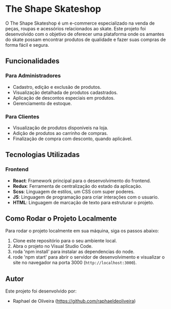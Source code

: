 # The Shape Skateshop

O The Shape Skateshop é um e-commerce especializado na venda de peças, roupas e acessórios relacionados ao skate. Este projeto foi desenvolvido com o objetivo de oferecer uma plataforma onde os amantes do skate possam encontrar produtos de qualidade e fazer suas compras de forma fácil e segura.

## Funcionalidades

### Para Administradores
- Cadastro, edição e exclusão de produtos.
- Visualização detalhada de produtos cadastrados.
- Aplicação de descontos especiais em produtos.
- Gerenciamento de estoque.

### Para Clientes
- Visualização de produtos disponíveis na loja.
- Adição de produtos ao carrinho de compras.
- Finalização de compra com desconto, quando aplicável.

## Tecnologias Utilizadas

### Frontend
- **React**: Framework principal para o desenvolvimento do frontend.
- **Redux**: Ferramenta de centralização do estado da aplicação.
- **Scss**: Linguagem de estilos, um CSS com super poderes.
- **JS**: Linguagem de programação para criar interações com o usuario.
- **HTML**: Linguagem de marcação de texto para estruturar o projeto.

## Como Rodar o Projeto Localmente

Para rodar o projeto localmente em sua máquina, siga os passos abaixo:

1. Clone este repositório para o seu ambiente local.
2. Abra o projeto no Visual Studio Code.
3. roda 'npm install' para instalar as dependencias do node.
4. rode 'npm start' para abrir o servidor de desenvolvimento e visualizar o site no navegador na porta 3000 (`http://localhost:3000`).

## Autor

Este projeto foi desenvolvido por:
 - Raphael de Oliveira (https://github.com/raphaeldeoliveira)
